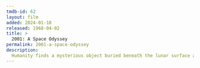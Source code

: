 ```yaml
---
tmdb-id: 62
layout: film
added: 2024-01-18
released: 1968-04-02
title: >
  2001: A Space Odyssey
permalink: 2001-a-space-odyssey
description:
  Humanity finds a mysterious object buried beneath the lunar surface and sets off to find its origins with the help of HAL 9000, the world's most advanced super computer. (Someone requested this as a joke and we absolutely had to take that joke to its furthest conclusion. The first spoken words aren't heard until nearly 30 minutes into the film! Pretty funny.)
---
```

